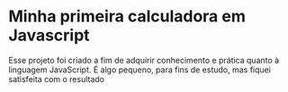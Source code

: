 # Minha primeira calculadora em Javascript 

Esse projeto foi criado a fim de adquirir conhecimento e prática quanto à linguagem JavaScript. É algo pequeno, para fins de estudo, mas fiquei satisfeita com o resultado
